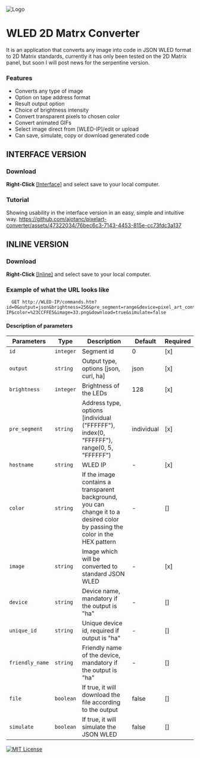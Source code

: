 ![Logo](https://kno.wled.ge/assets/images/ui/headers/wled_logo_akemi.png)

# WLED 2D Matrx Converter
It is an application that converts any image into code in JSON WLED format to 2D Matrix standards, currently it has only been tested on the 2D Matrix panel, but soon I will post news for the serpentine version.

### Features
- Converts any type of image
- Option on tape address format
- Result output option
- Choice of brightness intensity
- Convert transparent pixels to chosen color
- Convert animated GIFs
- Select image direct from [WLED-IP]/edit or upload
- Can save, simulate, copy or download generated code

## INTERFACE VERSION
### Download
**Right-Click** [[Interface]](https://raw.githubusercontent.com/ajotanc/wled-matrix-converter/main/interface.htm) and select save to your local computer.

### Tutorial
Showing usability in the interface version in an easy, simple and intuitive way.
https://github.com/ajotanc/pixelart-converter/assets/47322034/76bec6c3-7143-4453-815e-cc73fdc3a137

## INLINE VERSION
### Download
**Right-Click** [[Inline]](https://raw.githubusercontent.com/ajotanc/wled-matrix-converter/main/inline.htm) and select save to your local computer.

### Example of what the URL looks like
```
  GET http://WLED-IP/commands.htm?id=0&output=json&brightness=256&pre_segment=range&device=pixel_art_controller_001&unique_id=pixel_art_controller_001a&friendly_name=PixelArt&hostname=WLED-IP&color=%23CCFFE5&image=33.png&download=true&simulate=false
```

#### Description of parameters
| Parameters | Type | Description | Default | Required |
| ---------- | ---- | ------- | ----------- | -------- | 
| `id` | `integer` | Segment id | 0 | [x]
| `output` | `string` | Output type, options [json, curl, ha] | json | [x] 
| `brightness` | `integer` | Brightness of the LEDs | 128 | [x] 
| `pre_segment` | `string` | Address type, options [individual ("FFFFFF"), index(0, "FFFFFF"), range(0, 5, "FFFFFF") | individual | [x]
| `hostname` | `string` | WLED IP | - | [x]
| `color` | `string` | If the image contains a transparent background, you can change it to a desired color by passing the color in the HEX pattern | - | []
| `image` | `string` | Image which will be converted to standard JSON WLED | - | [x]
| `device` | `string` | Device name, mandatory if the output is "ha" | - | []
| `unique_id` | `string` | Unique device id, required if output is "ha" | - | []
| `friendly_name` | `string` | Friendly name of the device, mandatory if the output is "ha" | - | []
| `file` | `boolean` | If true, it will download the file according to the output | false | [] |
| `simulate` | `boolean` | If true, it will simulate the JSON WLED | false | []

[![MIT License](https://img.shields.io/badge/License-MIT-green.svg)](https://choosealicense.com/licenses/mit/)
